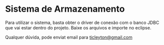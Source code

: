 # Sistema de Armazenamento

Para utilizar o sistema, basta obter o driver de conexão com o banco JDBC que vai estar dentro do projeto. 
Baixe os arquivos e importe no eclipse. 

Qualquer dúvida, pode enviat email para ticleyton@gmail.com
